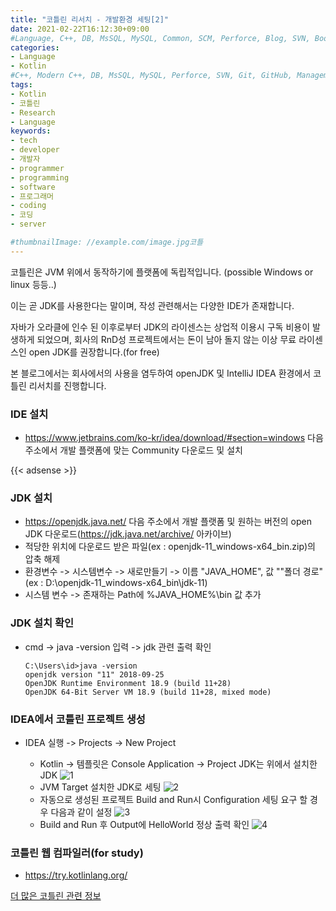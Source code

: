 ```yaml
---
title: "코틀린 리서치 - 개발환경 세팅[2]"
date: 2021-02-22T16:12:30+09:00
#Language, C++, DB, MsSQL, MySQL, Common, SCM, Perforce, Blog, SVN, Book, Study, VOCA, Kotlin
categories:
- Language
- Kotlin
#C++, Modern C++, DB, MsSQL, MySQL, Perforce, SVN, Git, GitHub, Management, Blog, Hugo, Architecture, Kotlin, Research
tags:
- Kotlin
- 코틀린
- Research
- Language
keywords:
- tech
- developer
- 개발자
- programmer
- programming
- software
- 프로그래머
- coding
- 코딩
- server

#thumbnailImage: //example.com/image.jpg코틀
---
```


코틀린은 JVM 위에서 동작하기에 플랫폼에 독립적입니다. (possible Windows or linux 등등..)

이는 곧 JDK를 사용한다는 말이며, 작성 관련해서는 다양한 IDE가 존재합니다.

<!--more-->

자바가 오라클에 인수 된 이후로부터 JDK의 라이센스는 상업적 이용시 구독 비용이 발생하게 되었으며, 회사의 RnD성 프로젝트에서는 돈이 남아 돌지 않는 이상 무료 라이센스인 open JDK를 권장합니다.(for free)

본 블로그에서는 회사에서의 사용을 염두하여 openJDK 및 IntelliJ IDEA 환경에서 코틀린 리서치를 진행합니다.



### IDE 설치

- https://www.jetbrains.com/ko-kr/idea/download/#section=windows 다음 주소에서 개발 플랫폼에 맞는 Community 다운로드 및 설치

{{< adsense >}}

### JDK 설치

- https://openjdk.java.net/ 다음 주소에서 개발 플랫폼 및 원하는 버전의 open JDK 다운로드(https://jdk.java.net/archive/ 아카이브)
- 적당한 위치에 다운로드 받은 파일(ex : openjdk-11_windows-x64_bin.zip)의 압축 해제
- 환경변수 -> 시스템변수 -> 새로만들기 -> 이름 "JAVA_HOME", 값 ""폴더 경로"(ex : D:\openjdk-11_windows-x64_bin\jdk-11)
- 시스템 변수 -> 존재하는 Path에 %JAVA_HOME%\bin 값 추가



### JDK 설치 확인

- cmd -> java -version 입력 -> jdk 관련 출력 확인

  ```
  C:\Users\id>java -version
  openjdk version "11" 2018-09-25
  OpenJDK Runtime Environment 18.9 (build 11+28)
  OpenJDK 64-Bit Server VM 18.9 (build 11+28, mixed mode)
  ```

  

### IDEA에서 코틀린 프로젝트 생성

- IDEA 실행 -> Projects -> New Project

  - Kotlin -> 템플릿은 Console Application -> Project JDK는 위에서 설치한 JDK
  ![1](/img/kotlin2_11.png)
  - JVM Target 설치한 JDK로 세팅
  ![2](/img/kotlin2_22.png)
  - 자동으로 생성된 프로젝트 Build and Run시 Configuration 세팅 요구 할 경우 다음과 같이 설정
    ![3](/img/kotlin2_33.png)
  - Build and Run 후 Output에 HelloWorld 정상 출력 확인
    ![4](/img/kotlin2_44.png)
  



### 코틀린 웹 컴파일러(for study)

- https://try.kotlinlang.org/



[더 많은 코틀린 관련 정보](https://kotlinlang.org/docs/reference/)